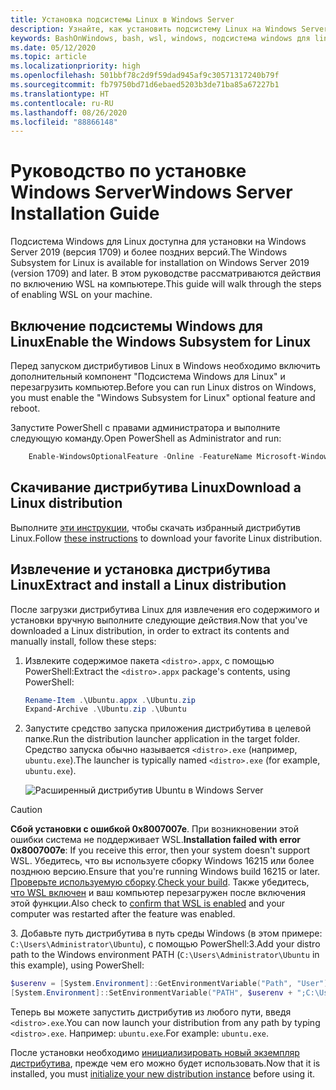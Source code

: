```yaml
---
title: Установка подсистемы Linux в Windows Server
description: Узнайте, как установить подсистему Linux на Windows Server. WSL предоставляется для установки на Windows Server 2019 (версия 1709) и более поздних версий.
keywords: BashOnWindows, bash, wsl, windows, подсистема windows для linux, windowssubsystem, ubuntu, windows server
ms.date: 05/12/2020
ms.topic: article
ms.localizationpriority: high
ms.openlocfilehash: 501bbf78c2d9f59dad945af9c30571317240b79f
ms.sourcegitcommit: fb79750bd71d6ebaed5203b3de71ba85a67227b1
ms.translationtype: HT
ms.contentlocale: ru-RU
ms.lasthandoff: 08/26/2020
ms.locfileid: "88866148"
---
```

# <a name="windows-server-installation-guide"></a><span data-ttu-id="61893-105">Руководство по установке Windows Server</span><span class="sxs-lookup"><span data-stu-id="61893-105">Windows Server Installation Guide</span></span>

<span data-ttu-id="61893-106">Подсистема Windows для Linux доступна для установки на Windows Server 2019 (версия 1709) и более поздних версий.</span><span class="sxs-lookup"><span data-stu-id="61893-106">The Windows Subsystem for Linux is available for installation on Windows Server 2019 (version 1709) and later.</span></span> <span data-ttu-id="61893-107">В этом руководстве рассматриваются действия по включению WSL на компьютере.</span><span class="sxs-lookup"><span data-stu-id="61893-107">This guide will walk through the steps of enabling WSL on your machine.</span></span>

## <a name="enable-the-windows-subsystem-for-linux"></a><span data-ttu-id="61893-108">Включение подсистемы Windows для Linux</span><span class="sxs-lookup"><span data-stu-id="61893-108">Enable the Windows Subsystem for Linux</span></span>

<span data-ttu-id="61893-109">Перед запуском дистрибутивов Linux в Windows необходимо включить дополнительный компонент "Подсистема Windows для Linux" и перезагрузить компьютер.</span><span class="sxs-lookup"><span data-stu-id="61893-109">Before you can run Linux distros on Windows, you must enable the "Windows Subsystem for Linux" optional feature and reboot.</span></span>

<span data-ttu-id="61893-110">Запустите PowerShell с правами администратора и выполните следующую команду.</span><span class="sxs-lookup"><span data-stu-id="61893-110">Open PowerShell as Administrator and run:</span></span>

```powershell
    Enable-WindowsOptionalFeature -Online -FeatureName Microsoft-Windows-Subsystem-Linux

```

## <a name="download-a-linux-distribution"></a><span data-ttu-id="61893-111">Скачивание дистрибутива Linux</span><span class="sxs-lookup"><span data-stu-id="61893-111">Download a Linux distribution</span></span>

<span data-ttu-id="61893-112">Выполните [эти инструкции](install-manual.md), чтобы скачать избранный дистрибутив Linux.</span><span class="sxs-lookup"><span data-stu-id="61893-112">Follow [these instructions](install-manual.md) to download your favorite Linux distribution.</span></span>

## <a name="extract-and-install-a-linux-distribution"></a><span data-ttu-id="61893-113">Извлечение и установка дистрибутива Linux</span><span class="sxs-lookup"><span data-stu-id="61893-113">Extract and install a Linux distribution</span></span>

<span data-ttu-id="61893-114">После загрузки дистрибутива Linux для извлечения его содержимого и установки вручную выполните следующие действия.</span><span class="sxs-lookup"><span data-stu-id="61893-114">Now that you've downloaded a Linux distribution, in order to extract its contents and manually install, follow these steps:</span></span>

1. <span data-ttu-id="61893-115">Извлеките содержимое пакета `<distro>.appx`, с помощью PowerShell:</span><span class="sxs-lookup"><span data-stu-id="61893-115">Extract the `<distro>.appx` package's contents, using PowerShell:</span></span>

    ```powershell
    Rename-Item .\Ubuntu.appx .\Ubuntu.zip
    Expand-Archive .\Ubuntu.zip .\Ubuntu
    ```

2. <span data-ttu-id="61893-116">Запустите средство запуска приложения дистрибутива в целевой папке.</span><span class="sxs-lookup"><span data-stu-id="61893-116">Run the distribution launcher application in the target folder.</span></span> <span data-ttu-id="61893-117">Средство запуска обычно называется `<distro>.exe` (например, `ubuntu.exe`).</span><span class="sxs-lookup"><span data-stu-id="61893-117">The launcher is typically named `<distro>.exe` (for example, `ubuntu.exe`).</span></span>

    ![Расширенный дистрибутив Ubuntu в Windows Server](media/server-appx-expand.png)

> [!CAUTION]
> <span data-ttu-id="61893-119">**Сбой установки с ошибкой 0x8007007e**. При возникновении этой ошибки система не поддерживает WSL.</span><span class="sxs-lookup"><span data-stu-id="61893-119">**Installation failed with error 0x8007007e**: If you receive this error, then your system doesn't support WSL.</span></span> <span data-ttu-id="61893-120">Убедитесь, что вы используете сборку Windows 16215 или более позднюю версию.</span><span class="sxs-lookup"><span data-stu-id="61893-120">Ensure that you're running Windows build 16215 or later.</span></span> <span data-ttu-id="61893-121">[Проверьте используемую сборку](troubleshooting.md#check-your-build-number).</span><span class="sxs-lookup"><span data-stu-id="61893-121">[Check your build](troubleshooting.md#check-your-build-number).</span></span> <span data-ttu-id="61893-122">Также убедитесь, [что WSL включен](troubleshooting.md#confirm-wsl-is-enabled) и ваш компьютер перезагружен после включения этой функции.</span><span class="sxs-lookup"><span data-stu-id="61893-122">Also check to [confirm that WSL is enabled](troubleshooting.md#confirm-wsl-is-enabled) and your computer was restarted after the feature was enabled.</span></span>  

<span data-ttu-id="61893-123">3. Добавьте путь дистрибутива в путь среды Windows (в этом примере: `C:\Users\Administrator\Ubuntu`), с помощью PowerShell:</span><span class="sxs-lookup"><span data-stu-id="61893-123">3.Add your distro path to the Windows environment PATH (`C:\Users\Administrator\Ubuntu` in this example), using PowerShell:</span></span>

```powershell
$userenv = [System.Environment]::GetEnvironmentVariable("Path", "User")
[System.Environment]::SetEnvironmentVariable("PATH", $userenv + ";C:\Users\Administrator\Ubuntu", "User")
```

<span data-ttu-id="61893-124">Теперь вы можете запустить дистрибутив из любого пути, введя `<distro>.exe`.</span><span class="sxs-lookup"><span data-stu-id="61893-124">You can now launch your distribution from any path by typing `<distro>.exe`.</span></span> <span data-ttu-id="61893-125">Например: `ubuntu.exe`.</span><span class="sxs-lookup"><span data-stu-id="61893-125">For example: `ubuntu.exe`.</span></span>

<span data-ttu-id="61893-126">После установки необходимо [инициализировать новый экземпляр дистрибутива](initialize-distro.md), прежде чем его можно будет использовать.</span><span class="sxs-lookup"><span data-stu-id="61893-126">Now that it is installed, you must [initialize your new distribution instance](initialize-distro.md) before using it.</span></span>
